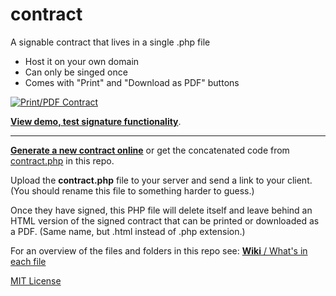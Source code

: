 # contract
A signable contract that lives in a single .php file

- Host it on your own domain
- Can only be singed once
- Comes with "Print" and "Download as PDF" buttons

<a href="http://vileworks.com/contract/test.php"><img src="https://dl.dropboxusercontent.com/u/19848482/vileworks/demo.gif" title="Print/PDF Contract" style="max-width:100%"/></a>

**[View demo, test signature functionality](http://vileworks.com/contract/test.php)**.

<hr>

**[Generate a new contract online](http://vileworks.com/contract/generator/)** or get the concatenated code from [contract.php](https://github.com/nonsalant/contract/blob/master/contract.php) in this repo.

Upload the **contract.php** file to your server and send a link to your client. 
(You should rename this file to something harder to guess.)

Once they have signed, this PHP file will delete itself 
and leave behind an HTML version of the signed contract 
that can be printed or downloaded as a PDF. (Same name, but .html instead of .php extension.)

For an overview of the files and folders in this repo see: [**Wiki** / What's in each file](https://github.com/nonsalant/contract/wiki/What's-in-each-file)

[MIT License](http://www.opensource.org/licenses/mit-license.php)
